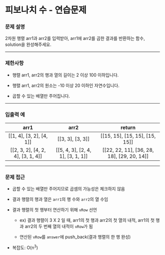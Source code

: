 # 피보나치 수 - 연습문제

### 문제 설명

2차원 행렬 arr1과 arr2를 입력받아, arr1에 arr2를 곱한 결과를 반환하는 함수, solution을 완성해주세요.

---

### 제한사항

  - 행렬 arr1, arr2의 행과 열의 길이는 2 이상 100 이하입니다.

  - 행렬 arr1, arr2의 원소는 -10 이상 20 이하인 자연수입니다.

  - 곱할 수 있는 배열만 주어집니다.

---

### 입출력 예

|               arr1                |               arr2                |                   return                   |
| :-------------------------------: | :-------------------------------: | :----------------------------------------: |
|     [[1, 4], [3, 2], [4, 1]]      |         [[3, 3], [3, 3]]          |       [[15, 15], [15, 15], [15, 15]]       |
| [[2, 3, 2], [4, 2, 4], [3, 1, 4]] | [[5, 4, 3], [2, 4, 1], [3, 1, 1]] | [[22, 22, 11], [36, 28, 18], [29, 20, 14]] |

---

### 문제 접근

  - 곱할 수 있는 배열만 주어지므로 곱셈의 가능성은 체크하지 않음

  - 결과 행렬의 행과 열은 `arr1`의 행 수와 `arr2`의 열 수임

  - 결과 행렬의 첫 행부터 연산하기 위해 `vRow` 선언

    - ex) 결과 행렬이 3 X 2 일 때, arr1의 첫 행과 arr2의 첫 열의 내적, arr1의 첫 행과 arr2의 두 번째 열의 내적이 `vRow`가 됨

    - 연산된 `vRow`를 `answer`에 push_back(결과 행렬의 한 행 완성)
  
  - 복잡도: O(n<sup>3</sup>)